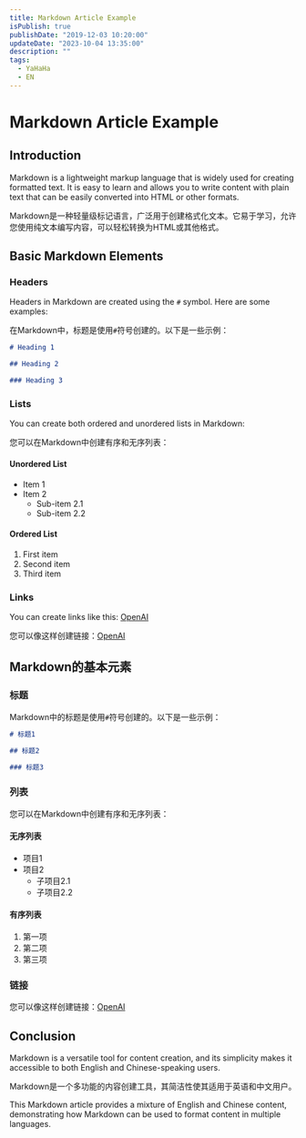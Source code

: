 ```yaml
---
title: Markdown Article Example
isPublish: true
publishDate: "2019-12-03 10:20:00"
updateDate: "2023-10-04 13:35:00"
description: ""
tags:
  - YaHaHa
  - EN
---
```


# Markdown Article Example

## Introduction

Markdown is a lightweight markup language that is widely used for creating formatted text. It is easy to learn and
allows you to write content with plain text that can be easily converted into HTML or other formats.

Markdown是一种轻量级标记语言，广泛用于创建格式化文本。它易于学习，允许您使用纯文本编写内容，可以轻松转换为HTML或其他格式。

## Basic Markdown Elements

### Headers

Headers in Markdown are created using the `#` symbol. Here are some examples:

在Markdown中，标题是使用`#`符号创建的。以下是一些示例：

```markdown
# Heading 1

## Heading 2

### Heading 3
```

### Lists

You can create both ordered and unordered lists in Markdown:

您可以在Markdown中创建有序和无序列表：

#### Unordered List

- Item 1
- Item 2
  - Sub-item 2.1
  - Sub-item 2.2

#### Ordered List

1. First item
2. Second item
3. Third item

### Links

You can create links like this: [OpenAI](https://www.openai.com/)

您可以像这样创建链接：[OpenAI](https://www.openai.com/)

## Markdown的基本元素

### 标题

Markdown中的标题是使用`#`符号创建的。以下是一些示例：

```markdown
# 标题1

## 标题2

### 标题3
```

### 列表

您可以在Markdown中创建有序和无序列表：

#### 无序列表

- 项目1
- 项目2
  - 子项目2.1
  - 子项目2.2

#### 有序列表

1. 第一项
2. 第二项
3. 第三项

### 链接

您可以像这样创建链接：[OpenAI](https://www.openai.com/)

## Conclusion

Markdown is a versatile tool for content creation, and its simplicity makes it accessible to both English and
Chinese-speaking users.

Markdown是一个多功能的内容创建工具，其简洁性使其适用于英语和中文用户。

This Markdown article provides a mixture of English and Chinese content, demonstrating how Markdown can be used to
format content in multiple languages.
